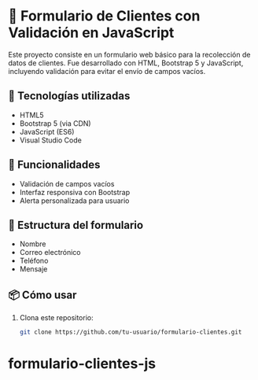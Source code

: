 # 🧾 Formulario de Clientes con Validación en JavaScript

Este proyecto consiste en un formulario web básico para la recolección de datos de clientes. Fue desarrollado con HTML, Bootstrap 5 y JavaScript, incluyendo validación para evitar el envío de campos vacíos.

## 🚀 Tecnologías utilizadas

- HTML5
- Bootstrap 5 (via CDN)
- JavaScript (ES6)
- Visual Studio Code

## 🧩 Funcionalidades

- Validación de campos vacíos
- Interfaz responsiva con Bootstrap
- Alerta personalizada para usuario

## 📄 Estructura del formulario

- Nombre
- Correo electrónico
- Teléfono
- Mensaje

## 📦 Cómo usar

1. Clona este repositorio:
   ```bash
   git clone https://github.com/tu-usuario/formulario-clientes.git
# formulario-clientes-js
